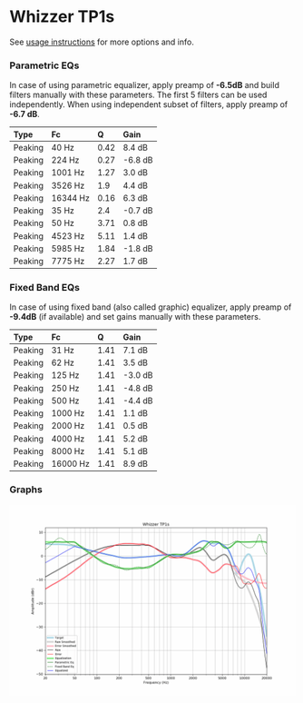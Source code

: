 # Whizzer TP1s
See [usage instructions](https://github.com/jaakkopasanen/AutoEq#usage) for more options and info.

### Parametric EQs
In case of using parametric equalizer, apply preamp of **-6.5dB** and build filters manually
with these parameters. The first 5 filters can be used independently.
When using independent subset of filters, apply preamp of **-6.7 dB**.

| Type    | Fc       |    Q | Gain    |
|:--------|:---------|:-----|:--------|
| Peaking | 40 Hz    | 0.42 | 8.4 dB  |
| Peaking | 224 Hz   | 0.27 | -6.8 dB |
| Peaking | 1001 Hz  | 1.27 | 3.0 dB  |
| Peaking | 3526 Hz  | 1.9  | 4.4 dB  |
| Peaking | 16344 Hz | 0.16 | 6.3 dB  |
| Peaking | 35 Hz    | 2.4  | -0.7 dB |
| Peaking | 50 Hz    | 3.71 | 0.8 dB  |
| Peaking | 4523 Hz  | 5.11 | 1.4 dB  |
| Peaking | 5985 Hz  | 1.84 | -1.8 dB |
| Peaking | 7775 Hz  | 2.27 | 1.7 dB  |

### Fixed Band EQs
In case of using fixed band (also called graphic) equalizer, apply preamp of **-9.4dB**
(if available) and set gains manually with these parameters.

| Type    | Fc       |    Q | Gain    |
|:--------|:---------|:-----|:--------|
| Peaking | 31 Hz    | 1.41 | 7.1 dB  |
| Peaking | 62 Hz    | 1.41 | 3.5 dB  |
| Peaking | 125 Hz   | 1.41 | -3.0 dB |
| Peaking | 250 Hz   | 1.41 | -4.8 dB |
| Peaking | 500 Hz   | 1.41 | -4.4 dB |
| Peaking | 1000 Hz  | 1.41 | 1.1 dB  |
| Peaking | 2000 Hz  | 1.41 | 0.5 dB  |
| Peaking | 4000 Hz  | 1.41 | 5.2 dB  |
| Peaking | 8000 Hz  | 1.41 | 5.1 dB  |
| Peaking | 16000 Hz | 1.41 | 8.9 dB  |

### Graphs
![](./Whizzer%20TP1s.png)